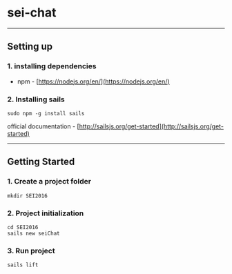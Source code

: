 # sei-chat
---
## Setting up
### 1. installing dependencies
* npm - [https://nodejs.org/en/](https://nodejs.org/en/)

### 2. Installing sails

``` sudo npm -g install sails ```

official documentation - [http://sailsjs.org/get-started](http://sailsjs.org/get-started)

---

## Getting Started
### 1. Create a project folder
``` mkdir SEI2016 ```

### 2. Project initialization

```
cd SEI2016
sails new seiChat
```

### 3. Run project
``` sails lift ```

